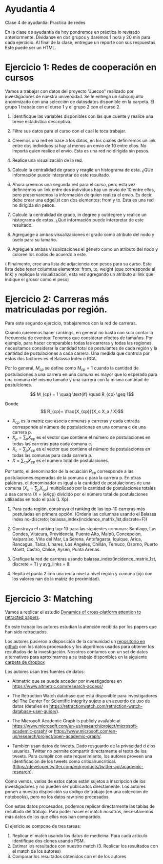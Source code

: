 # Ayudantia 4

Clase 4 de ayudantía: Practica de redes

En la clase de ayudantía de hoy pondremos en práctica lo revisado anteriormente. Dividanse en dos grupos y daremos 1 hora y 20 min para cada ejercicio.
Al final de la clase, entregue un reporte con sus respuestas. Este puede ser un HTML.

# Ejercicio 1: Redes de cooperación en cursos

Vamos a trabajar con datos del proyecto "Juecoo" realizado por investigadores de nuestra universidad. Se le entrega un subconjunto anonimizado con una selección de datosdatos disponible en la carpeta. El grupo 1 trabaje con el curso 1 y el grupo 2 con el curso 2.

1. Identificque las variables disponibles con las que cuente y realice una breve estadística descriptiva.

2. Filtre sus datos para el curso con el cual le toca trabajar.

3. Creemos una red en base a los datos, en los cuales definiremos un link entre dos individuos si hay al menos un envio de 10 entre ellos. No importa quien realice el envio.  Esta es una red no dirigida sin pesos. 

4. Realice una visualización de la red.

5. Calcule la centralidad de grado y reagile un histograma de esta. ¿QUé información puede interpretar de este resultado.

6. Ahora creemos una segunda red para el curso, pero esta vez definiremos un link entre dos individuos hay un envio de 10 entre ellos, pero preservaremos la información de quien realiza el envio. Es decir, debe crear una edgelist con dos elementos: from y to. Esta es una red no dirigida sin pesos. 

7. Calcule la centralidad de grado, in degree y outdegree y realice un histograma de estas. ¿Qué información puede interpretar de este resultado.

8. Agreguege a ambas visualizaciones el grado como atributo del nodo y úselo para su tamaño.

9. Agregue a ambas visualizaciones el género como un atributo del nodo y coloree los nodos de acuerdo a este. 

( Finalmente, cree una lista de adjaciencia con pesos para su curso. Esta lista debe tener columnas elementos: from, to, weight (que corresponde al link) y replique la visualización, esta vez agregando un atributo al link que indique el grosor como el peso)

# Ejercicio 2: Carreras más matriculadas por región.

Para este segundo ejercicio, trabajaremos con la red de carreras. 

Cuando queremos hacer rankings, en general no basta con solo contar la frecuencia de eventos. Tenemos que considerar efectos de tamaños. Por ejemplo, para hacer comparables todas las carreras y todas las regiones, necesitamos considerar la cantidad total de postulantes de cada región y la cantidad de postulaciones a cada carrera. Una medida que controla por estos dos factores es el Balassa Index o RCA.

Por lo general, $M_{cp}$ se define como $M_{cp} = 1$ cuando la cantidad de postulaciones a una carrera en una comuna es mayor que lo esperado para una comuna del mismo tamaño y una carrera con la misma cantidad de postulciones.

$$ M_{cp} = 1 \quaq \text{if} \quad R_{cp} \geq 1$$

Donde
$$ R_{cp}= \fraq{X_{cp}}{X_c X_o / X}$$

- $X_{cp}$ es la matriz que asocia comunas y carreras y cada entrada corresponde al número de postulaciones en una comuna c de una carrera p. 
- $X_{p} = \sum_p X_{cp}$ es el vector que contiene el número de postulaciones en todas las carreras para cada comuna c.
- $X_{c} = \sum_{p} X_{cp}$ es el vector que contiene el número de postulaciones en todas las comunas para cada carrera p. 
- $X = \sum_{cp} X_{cp}$ es el número total de postulaciones. 

Por tanto, el denominador de la ecuación $R_{cp}$ corresponde a las postulaciones esperadas de la comuna c para la carrera p. En otras palabras, el denominador es igual a la cantidad de postulaciones de una comuna ($X_c = \sum_p X_{cp}$) multiplicado por la cantidad de postulaciones totales a esa carrera (X = [eXçp) dividido por el número total de postulaciones utilizadas en todo el país (L Xp).


1) Para cada región, construya el ranking de las top-10 carreras más postuladas en primera opción. (Ordene las columnas usando el Balassa index no-discreto; balassa_index(incidence_matrix_1st,discrete=F))

2) Construya el ranking top-10 para las siguientes comunas: Santiago, Las Condes, Vitacura, Providencia, Puente Alto, Maipú, Concepción, Valparaíso, Viña del Mar, La Serena, Antofagasta, Iquique, Arica, Rancagua, Talca, Linares, Los Ángeles, Chillán, Temuco, Osorno, Puerto Montt, Castro, Chiloé, Aysén, Punta Arenas.

3) Grafique la red de carreras usando balassa_index(incidence_matrix_1st, discrete = T) y avg_links = 8.

4) Repita el punto 2 con una red a nivel a nivel región y comuna (ojo con los valores nan de la matriz de proximidad).



# Ejercicio 3: Matching

Vamos a replicar el estudio [Dynamics of cross-platform attention to retracted papers](https://www.pnas.org/doi/10.1073/pnas.2119086119).

En este trabajo los autores estudian la atención recibida por los papers que han sido retractados. 

Los autores pusieron a disposición de la comunidad un [repositorio en github](https://github.com/haoopeng/retraction_attention) con los datos procesados y los algoritmos usados para obtener los resultados de la investigación. Nosotros contamos con un set de datos alternativos para aproximarnos a su trabajo disponibles en la siguiente [carpeta de dropbox](https://www.dropbox.com/sh/cjfgznuhc3oj3jp/AACNJFqozxyEgrBeX2eBLgI0a?dl=0)


Los autores usan tres fuentes de datos: 

-  Altmetric que se puede acceder por investigadores en https://www.altmetric.com/research-access/ 

-  The Retraction Watch database que está disponible para investigadores del The Center For Scientific Integrity  sujeto a un acuerdo de uso de datos  (detalles en https://retractionwatch.com/retraction-watch-database-user-guide/). 

-  The Microsoft Academic Graph is publicly available at https://www.microsoft.com/en-us/research/project/microsoft-academic-graph/ or https://www.microsoft.com/en-us/research/project/open-academic-graph/. 
  
-  También usan datos de tweets.  Dado resguardo de la privacidad d elos usuarios, Twitter no permite compartir directamente el texto de los tweets. Para cumplir con este requerimiento, los autores proveen una identificación de los tweets como critical/uncritical. (https://developer.twitter.com/en/products/twitter-api/academic-research).


Como vemos, varios de estos datos están sujetos a inscripcion de los investigadores y no pueden ser publicados directamente. Los autores ponen a nuestra disposición su código de trabajo (en una colección de notebooks), pero no los datos raw sino procesados.

Con estos datos procesados, podemos replicar directamente las tablas de resultado del trabajo.  Para poder hacer el match nosotros, necesitaremos más datos de los que ellos nos han compartido.

El ejericio se compone de tres tareas:

1. Replicar el match usando los datos de medicina. Para cada articulo identifique dos clones usando PSM.
2. Estimar los resultados con nuestro match
(3. Replicar los resultados con el match de los autores)
3. Comparar los resultados obtenidos con el de los autores
